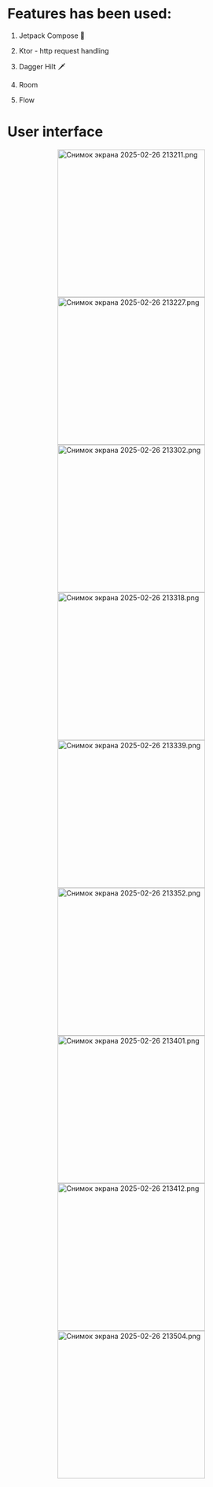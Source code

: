 # Features has been used:

1) Jetpack Compose 🚀

2) Ktor - http request handling

3) Dagger Hilt 🗡

4) Room

5) Flow

# User interface
<p style="display: flex; flex-wrap: wrap; justify-content: center;">
<img alt="Снимок экрана 2025-02-26 213211.png" height="300" src="..%2F..%2FPictures%2FScreenshots%2F%D0%A1%D0%BD%D0%B8%D0%BC%D0%BE%D0%BA%20%D1%8D%D0%BA%D1%80%D0%B0%D0%BD%D0%B0%202025-02-26%20213211.png"/>
<img alt="Снимок экрана 2025-02-26 213227.png" height="300" src="..%2F..%2FPictures%2FScreenshots%2F%D0%A1%D0%BD%D0%B8%D0%BC%D0%BE%D0%BA%20%D1%8D%D0%BA%D1%80%D0%B0%D0%BD%D0%B0%202025-02-26%20213227.png"/>
<img alt="Снимок экрана 2025-02-26 213302.png" height="300" src="..%2F..%2FPictures%2FScreenshots%2F%D0%A1%D0%BD%D0%B8%D0%BC%D0%BE%D0%BA%20%D1%8D%D0%BA%D1%80%D0%B0%D0%BD%D0%B0%202025-02-26%20213302.png"/>
<img alt="Снимок экрана 2025-02-26 213318.png" height="300" src="..%2F..%2FPictures%2FScreenshots%2F%D0%A1%D0%BD%D0%B8%D0%BC%D0%BE%D0%BA%20%D1%8D%D0%BA%D1%80%D0%B0%D0%BD%D0%B0%202025-02-26%20213318.png"/>
<img alt="Снимок экрана 2025-02-26 213339.png" height="300" src="..%2F..%2FPictures%2FScreenshots%2F%D0%A1%D0%BD%D0%B8%D0%BC%D0%BE%D0%BA%20%D1%8D%D0%BA%D1%80%D0%B0%D0%BD%D0%B0%202025-02-26%20213339.png"/>
<img alt="Снимок экрана 2025-02-26 213352.png" height="300" src="..%2F..%2FPictures%2FScreenshots%2F%D0%A1%D0%BD%D0%B8%D0%BC%D0%BE%D0%BA%20%D1%8D%D0%BA%D1%80%D0%B0%D0%BD%D0%B0%202025-02-26%20213352.png"/>
<img alt="Снимок экрана 2025-02-26 213401.png" height="300" src="..%2F..%2FPictures%2FScreenshots%2F%D0%A1%D0%BD%D0%B8%D0%BC%D0%BE%D0%BA%20%D1%8D%D0%BA%D1%80%D0%B0%D0%BD%D0%B0%202025-02-26%20213401.png"/>
<img alt="Снимок экрана 2025-02-26 213412.png" height="300" src="..%2F..%2FPictures%2FScreenshots%2F%D0%A1%D0%BD%D0%B8%D0%BC%D0%BE%D0%BA%20%D1%8D%D0%BA%D1%80%D0%B0%D0%BD%D0%B0%202025-02-26%20213412.png"/>
<img alt="Снимок экрана 2025-02-26 213504.png" height="300" src="..%2F..%2FPictures%2FScreenshots%2F%D0%A1%D0%BD%D0%B8%D0%BC%D0%BE%D0%BA%20%D1%8D%D0%BA%D1%80%D0%B0%D0%BD%D0%B0%202025-02-26%20213504.png"/>
</p>